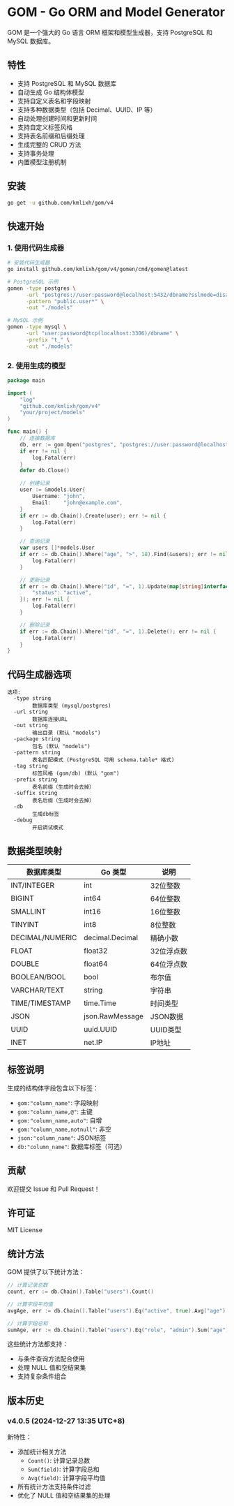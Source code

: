 # GOM - Go ORM and Model Generator

GOM 是一个强大的 Go 语言 ORM 框架和模型生成器，支持 PostgreSQL 和 MySQL 数据库。

## 特性

- 支持 PostgreSQL 和 MySQL 数据库
- 自动生成 Go 结构体模型
- 支持自定义表名和字段映射
- 支持多种数据类型（包括 Decimal、UUID、IP 等）
- 自动处理创建时间和更新时间
- 支持自定义标签风格
- 支持表名前缀和后缀处理
- 生成完整的 CRUD 方法
- 支持事务处理
- 内置模型注册机制

## 安装

```bash
go get -u github.com/kmlixh/gom/v4
```

## 快速开始

### 1. 使用代码生成器

```bash
# 安装代码生成器
go install github.com/kmlixh/gom/v4/gomen/cmd/gomen@latest

# PostgreSQL 示例
gomen -type postgres \
      -url "postgres://user:password@localhost:5432/dbname?sslmode=disable" \
      -pattern "public.user*" \
      -out "./models"

# MySQL 示例
gomen -type mysql \
      -url "user:password@tcp(localhost:3306)/dbname" \
      -prefix "t_" \
      -out "./models"
```

### 2. 使用生成的模型

```go
package main

import (
    "log"
    "github.com/kmlixh/gom/v4"
    "your/project/models"
)

func main() {
    // 连接数据库
    db, err := gom.Open("postgres", "postgres://user:password@localhost:5432/dbname?sslmode=disable", true)
    if err != nil {
        log.Fatal(err)
    }
    defer db.Close()

    // 创建记录
    user := &models.User{
        Username: "john",
        Email:    "john@example.com",
    }
    if err := db.Chain().Create(user); err != nil {
        log.Fatal(err)
    }

    // 查询记录
    var users []*models.User
    if err := db.Chain().Where("age", ">", 18).Find(&users); err != nil {
        log.Fatal(err)
    }

    // 更新记录
    if err := db.Chain().Where("id", "=", 1).Update(map[string]interface{}{
        "status": "active",
    }); err != nil {
        log.Fatal(err)
    }

    // 删除记录
    if err := db.Chain().Where("id", "=", 1).Delete(); err != nil {
        log.Fatal(err)
    }
}
```

## 代码生成器选项

```
选项:
  -type string
        数据库类型 (mysql/postgres)
  -url string
        数据库连接URL
  -out string
        输出目录 (默认 "models")
  -package string
        包名 (默认 "models")
  -pattern string
        表名匹配模式 (PostgreSQL 可用 schema.table* 格式)
  -tag string
        标签风格 (gom/db) (默认 "gom")
  -prefix string
        表名前缀（生成时会去掉）
  -suffix string
        表名后缀（生成时会去掉）
  -db
        生成db标签
  -debug
        开启调试模式
```

## 数据类型映射

| 数据库类型 | Go 类型 | 说明 |
|------------|---------|------|
| INT/INTEGER | int | 32位整数 |
| BIGINT | int64 | 64位整数 |
| SMALLINT | int16 | 16位整数 |
| TINYINT | int8 | 8位整数 |
| DECIMAL/NUMERIC | decimal.Decimal | 精确小数 |
| FLOAT | float32 | 32位浮点数 |
| DOUBLE | float64 | 64位浮点数 |
| BOOLEAN/BOOL | bool | 布尔值 |
| VARCHAR/TEXT | string | 字符串 |
| TIME/TIMESTAMP | time.Time | 时间类型 |
| JSON | json.RawMessage | JSON数据 |
| UUID | uuid.UUID | UUID类型 |
| INET | net.IP | IP地址 |

## 标签说明

生成的结构体字段包含以下标签：

- `gom:"column_name"`: 字段映射
- `gom:"column_name,@"`: 主键
- `gom:"column_name,auto"`: 自增
- `gom:"column_name,notnull"`: 非空
- `json:"column_name"`: JSON标签
- `db:"column_name"`: 数据库标签（可选）

## 贡献

欢迎提交 Issue 和 Pull Request！

## 许可证

MIT License

## 统计方法

GOM 提供了以下统计方法：

```go
// 计算记录总数
count, err := db.Chain().Table("users").Count()

// 计算字段平均值
avgAge, err := db.Chain().Table("users").Eq("active", true).Avg("age")

// 计算字段总和
sumAge, err := db.Chain().Table("users").Eq("role", "admin").Sum("age")
```

这些统计方法都支持：
- 与条件查询方法配合使用
- 处理 NULL 值和空结果集
- 支持复杂条件组合

## 版本历史

### v4.0.5 (2024-12-27 13:35 UTC+8)

新特性：
- 添加统计相关方法
  - `Count()`: 计算记录总数
  - `Sum(field)`: 计算字段总和
  - `Avg(field)`: 计算字段平均值
- 所有统计方法支持条件过滤
- 优化了 NULL 值和空结果集的处理

